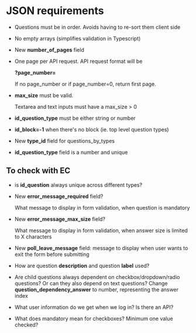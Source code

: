 # JSON requirements

* Questions must be in order. Avoids having to re-sort them client side

* No empty arrays (simplifies validation in Typescript)

* New **number_of_pages** field

* One page per API request. API request format will be 

  **?page_number=**

  If no page_number or if page_number=0, return first page.

* **max_size** must be valid. 

  Textarea and text inputs must have a max_size > 0
  
* **id_question_type** must be either string or number

* **id_block=-1** when there's no block (ie. top level question types)

* New **type_id** field for questions_by_types

* **id_question_type** field is a number and unique

## To check with EC

* is **id_question** always unique across different types?

* New **error_message_required** field?
  
  What message to display in form validation, when question is mandatory

* New **error_message_max_size** field?
 
  What message to display in form validation, when answer size is limited to X characters

* New **poll_leave_message** field: message to display when user wants to exit the form before submitting

* How are question **description** and question **label** used?

* Are child questions always dependent on checkbox/dropdown/radio questions? Or can they also depend on text questions? Change **question_dependency_answer** to number, representing the answer index

* What user information do we get when we log in? Is there an API?

* What does mandatory mean for checkboxes? Minimum one value checked?
